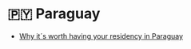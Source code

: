 # 🇵🇾 Paraguay

* [Why it´s worth having your residency in Paraguay](https://tax-free.today/blog/residency-in-paraguay/)
